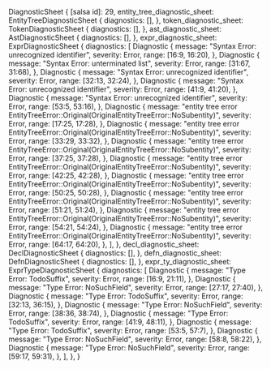 DiagnosticSheet {
    [salsa id]: 29,
    entity_tree_diagnostic_sheet: EntityTreeDiagnosticSheet {
        diagnostics: [],
    },
    token_diagnostic_sheet: TokenDiagnosticSheet {
        diagnostics: [],
    },
    ast_diagnostic_sheet: AstDiagnosticSheet {
        diagnostics: [],
    },
    expr_diagnostic_sheet: ExprDiagnosticSheet {
        diagnostics: [
            Diagnostic {
                message: "Syntax Error: unrecognized identifier",
                severity: Error,
                range: [16:9, 16:20),
            },
            Diagnostic {
                message: "Syntax Error: unterminated list",
                severity: Error,
                range: [31:67, 31:68),
            },
            Diagnostic {
                message: "Syntax Error: unrecognized identifier",
                severity: Error,
                range: [32:13, 32:24),
            },
            Diagnostic {
                message: "Syntax Error: unrecognized identifier",
                severity: Error,
                range: [41:9, 41:20),
            },
            Diagnostic {
                message: "Syntax Error: unrecognized identifier",
                severity: Error,
                range: [53:5, 53:16),
            },
            Diagnostic {
                message: "entity tree error EntityTreeError::Original(OriginalEntityTreeError::NoSubentity)",
                severity: Error,
                range: [17:25, 17:28),
            },
            Diagnostic {
                message: "entity tree error EntityTreeError::Original(OriginalEntityTreeError::NoSubentity)",
                severity: Error,
                range: [33:29, 33:32),
            },
            Diagnostic {
                message: "entity tree error EntityTreeError::Original(OriginalEntityTreeError::NoSubentity)",
                severity: Error,
                range: [37:25, 37:28),
            },
            Diagnostic {
                message: "entity tree error EntityTreeError::Original(OriginalEntityTreeError::NoSubentity)",
                severity: Error,
                range: [42:25, 42:28),
            },
            Diagnostic {
                message: "entity tree error EntityTreeError::Original(OriginalEntityTreeError::NoSubentity)",
                severity: Error,
                range: [50:25, 50:28),
            },
            Diagnostic {
                message: "entity tree error EntityTreeError::Original(OriginalEntityTreeError::NoSubentity)",
                severity: Error,
                range: [51:21, 51:24),
            },
            Diagnostic {
                message: "entity tree error EntityTreeError::Original(OriginalEntityTreeError::NoSubentity)",
                severity: Error,
                range: [54:21, 54:24),
            },
            Diagnostic {
                message: "entity tree error EntityTreeError::Original(OriginalEntityTreeError::NoSubentity)",
                severity: Error,
                range: [64:17, 64:20),
            },
        ],
    },
    decl_diagnostic_sheet: DeclDiagnosticSheet {
        diagnostics: [],
    },
    defn_diagnostic_sheet: DefnDiagnosticSheet {
        diagnostics: [],
    },
    expr_ty_diagnostic_sheet: ExprTypeDiagnosticSheet {
        diagnostics: [
            Diagnostic {
                message: "Type Error: TodoSuffix",
                severity: Error,
                range: [16:9, 21:11),
            },
            Diagnostic {
                message: "Type Error: NoSuchField",
                severity: Error,
                range: [27:17, 27:40),
            },
            Diagnostic {
                message: "Type Error: TodoSuffix",
                severity: Error,
                range: [32:13, 36:15),
            },
            Diagnostic {
                message: "Type Error: NoSuchField",
                severity: Error,
                range: [38:36, 38:74),
            },
            Diagnostic {
                message: "Type Error: TodoSuffix",
                severity: Error,
                range: [41:9, 48:11),
            },
            Diagnostic {
                message: "Type Error: TodoSuffix",
                severity: Error,
                range: [53:5, 57:7),
            },
            Diagnostic {
                message: "Type Error: NoSuchField",
                severity: Error,
                range: [58:8, 58:22),
            },
            Diagnostic {
                message: "Type Error: NoSuchField",
                severity: Error,
                range: [59:17, 59:31),
            },
        ],
    },
}